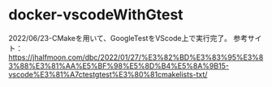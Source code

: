 # docker-vscodeWithGtest

 2022/06/23-CMakeを用いて、GoogleTestをVScode上で実行完了。
参考サイト：https://jhalfmoon.com/dbc/2022/01/27/%E3%82%BD%E3%83%95%E3%83%88%E3%81%AA%E5%BF%98%E5%8D%B4%E5%8A%9B15-vscode%E3%81%A7ctestgtest%E3%80%81cmakelists-txt/

